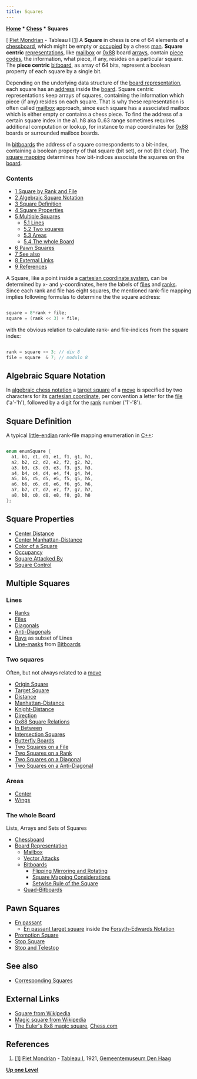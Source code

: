 ```yaml
---
title: Squares
---
```

**[Home](Home "Home") \* [Chess](Chess "Chess") \* Squares**



[ [Piet Mondrian](Category:Piet_Mondrian "Category:Piet Mondrian") - Tableau I <a id="cite-note-1" href="#cite-ref-1">[1]</a>
A **Square** in chess is one of 64 elements of a [chessboard](Chessboard "Chessboard"), which might be empty or [occupied](Occupancy "Occupancy") by a chess [man](Pieces "Pieces"). **Square centric** [representations](Board_Representation "Board Representation"), like [mailbox](Mailbox "Mailbox") or [0x88](0x88 "0x88") board [arrays](Array "Array"), contain [piece codes](Pieces#PieceCoding "Pieces"), the information, what piece, if any, resides on a particular square. The **piece centric** [bitboard](Bitboards "Bitboards"), as array of 64 bits, represent a boolean property of each square by a single bit. 


Depending on the underlying data structure of the [board representation](Board_Representation "Board Representation"), each square has an [address](https://en.wikipedia.org/wiki/Memory_address) inside the [board](Chessboard "Chessboard"). Square centric representations keep arrays of squares, containing the information which piece (if any) resides on each square. That is why these representation is often called [mailbox](Mailbox "Mailbox") approach, since each square has a associated mailbox which is either empty or contains a chess piece. To find the address of a certain square index in the a1..h8 aka 0..63 range sometimes requires additional computation or lookup, for instance to map coordinates for [0x88](0x88 "0x88") boards or surrounded mailbox boards.


In [bitboards](Bitboards "Bitboards") the address of a square correspondents to a bit-index, containing a boolean property of that square (bit set), or not (bit clear). The [square mapping](Square_Mapping_Considerations "Square Mapping Considerations") determines how bit-indices associate the squares on the [board](Chessboard "Chessboard"). 



### Contents


* [1 Square by Rank and File](#square-by-rank-and-file)
* [2 Algebraic Square Notation](#algebraic-square-notation)
* [3 Square Definition](#square-definition)
* [4 Square Properties](#square-properties)
* [5 Multiple Squares](#multiple-squares)
	+ [5.1 Lines](#lines)
	+ [5.2 Two squares](#two-squares)
	+ [5.3 Areas](#areas)
	+ [5.4 The whole Board](#the-whole-board)
* [6 Pawn Squares](#pawn-squares)
* [7 See also](#see-also)
* [8 External Links](#external-links)
* [9 References](#references)






A Square, like a point inside a [cartesian coordinate system](https://en.wikipedia.org/wiki/Cartesian_coordinates), can be determined by x- and y-coordinates, here the labels of [files](Files "Files") and [ranks](Ranks "Ranks"). Since each rank and file has eight squares, the mentioned rank-file mapping implies following formulas to determine the the square address:




```C++

square = 8*rank + file;
square = (rank << 3) + file;

```

with the obvious relation to calculate rank- and file-indices from the square index:




```C++

rank = square >> 3; // div 8
file = square  & 7; // modulo 8

```





## Algebraic Square Notation


In [algebraic chess notation](Algebraic_Chess_Notation "Algebraic Chess Notation") a [target square](Target_Square "Target Square") of a [move](Moves "Moves") is specified by two characters for its [cartesian coordinate](https://en.wikipedia.org/wiki/Cartesian_coordinates), per convention a letter for the [file](Files "Files") ('a'-'h'), followed by a digit for the [rank](Ranks "Ranks") number ('1'-'8').



## Square Definition


A typical [little-endian](Little-endian "Little-endian") rank-file mapping enumeration in [C++](Cpp "Cpp"):




```C++

enum enumSquare {
  a1, b1, c1, d1, e1, f1, g1, h1,
  a2, b2, c2, d2, e2, f2, g2, h2,
  a3, b3, c3, d3, e3, f3, g3, h3,
  a4, b4, c4, d4, e4, f4, g4, h4,
  a5, b5, c5, d5, e5, f5, g5, h5,
  a6, b6, c6, d6, e6, f6, g6, h6,
  a7, b7, c7, d7, e7, f7, g7, h7,
  a8, b8, c8, d8, e8, f8, g8, h8
};

```

## Square Properties


* [Center Distance](Center_Distance "Center Distance")
* [Center Manhattan-Distance](Center_Manhattan-Distance "Center Manhattan-Distance")
* [Color of a Square](Color_of_a_Square "Color of a Square")
* [Occupancy](Occupancy "Occupancy")
* [Square Attacked By](Square_Attacked_By "Square Attacked By")
* [Square Control](Square_Control "Square Control")


## Multiple Squares


### Lines


* [Ranks](Ranks "Ranks")
* [Files](Files "Files")
* [Diagonals](Diagonals "Diagonals")
* [Anti-Diagonals](Anti-Diagonals "Anti-Diagonals")
* [Rays](Rays "Rays") as subset of Lines
* [Line-masks](On_an_empty_Board#LineAttacks "On an empty Board") from [Bitboards](Bitboards "Bitboards")


### Two squares


Often, but not always related to a [move](Moves "Moves")



* [Origin Square](Origin_Square "Origin Square")
* [Target Square](Target_Square "Target Square")
* [Distance](Distance "Distance")
* [Manhattan-Distance](Manhattan-Distance "Manhattan-Distance")
* [Knight-Distance](Knight-Distance "Knight-Distance")
* [Direction](Direction "Direction")
* [0x88 Square Relations](0x88#SquareRelations "0x88")
* [In Between](Square_Attacked_By#InBetween "Square Attacked By")
* [Intersection Squares](Intersection_Squares "Intersection Squares")
* [Butterfly Boards](Butterfly_Boards "Butterfly Boards")
* [Two Squares on a File](Files#TwoSquares "Files")
* [Two Squares on a Rank](Ranks#TwoSquares "Ranks")
* [Two Squares on a Diagonal](Diagonals#TwoSquares "Diagonals")
* [Two Squares on a Anti-Diagonal](Anti-Diagonals#TwoSquares "Anti-Diagonals")


### Areas


* [Center](Center "Center")
* [Wings](index.php?title=Wings&action=edit&redlink=1 "Wings (page does not exist)")


### The whole Board


Lists, Arrays and Sets of Squares



* [Chessboard](Chessboard "Chessboard")
* [Board Representation](Board_Representation "Board Representation")
	+ [Mailbox](Mailbox "Mailbox")
	+ [Vector Attacks](Vector_Attacks "Vector Attacks")
	+ [Bitboards](Bitboards "Bitboards")
		- [Flipping Mirroring and Rotating](Flipping_Mirroring_and_Rotating "Flipping Mirroring and Rotating")
		- [Square Mapping Considerations](Square_Mapping_Considerations "Square Mapping Considerations")
		- [Setwise Rule of the Square](King_Pattern#SetwiseRuleoftheSquare "King Pattern")
	+ [Quad-Bitboards](Quad-Bitboards "Quad-Bitboards")


## Pawn Squares


* [En passant](En_passant "En passant")
	+ [En passant target square](Forsyth-Edwards_Notation#Enpassanttargetsquare "Forsyth-Edwards Notation") inside the [Forsyth-Edwards Notation](Forsyth-Edwards_Notation "Forsyth-Edwards Notation")
* [Promotion Square](Promotion_Square "Promotion Square")
* [Stop Square](Stop_Square "Stop Square")
* [Stop and Telestop](Pawn_Spans#StopandDistantStop "Pawn Spans")


## See also


* [Corresponding Squares](Corresponding_Squares "Corresponding Squares")


## External Links


* [Square from Wikipedia](https://en.wikipedia.org/wiki/Square)
* [Magic square from Wikipedia](https://en.wikipedia.org/wiki/Magic_square)
* [The Euler's 8x8 magic square](http://www.chess.com/article/view/the-eulers-8x8-magic-square), [Chess.com](index.php?title=Chess.com&action=edit&redlink=1 "Chess.com (page does not exist)")


## References


1. <a id="cite-ref-1" href="#cite-note-1">[1]</a> [Piet Mondrian](Category:Piet_Mondrian "Category:Piet Mondrian") - [Tableau I](https://commons.wikimedia.org/wiki/File:Tableau_I,_by_Piet_Mondriaan.jpg), 1921, [Gemeentemuseum Den Haag](https://en.wikipedia.org/wiki/Gemeentemuseum_Den_Haag)

**[Up one Level](Chess "Chess")**







 
